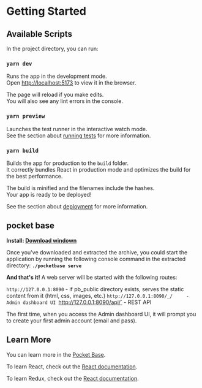 # Getting Started 


## Available Scripts

In the project directory, you can run:

### `yarn dev`

Runs the app in the development mode.\
Open [http://localhost:5173](http://localhost:5173) to view it in the browser.

The page will reload if you make edits.\
You will also see any lint errors in the console.

### `yarn preview`

Launches the test runner in the interactive watch mode.\
See the section about [running tests](https://facebook.github.io/create-react-app/docs/running-tests) for more information.

### `yarn build`

Builds the app for production to the `build` folder.\
It correctly bundles React in production mode and optimizes the build for the best performance.

The build is minified and the filenames include the hashes.\
Your app is ready to be deployed!

See the section about [deployment](https://facebook.github.io/create-react-app/docs/deployment) for more information.

## pocket base

**Install: [Download windown](https://github.com/pocketbase/pocketbase/releases/download/v0.11.2/pocketbase_0.11.2_windows_amd64.zip)**

Once you've downloaded and extracted the archive, you could start the application by running the following console command in the extracted directory: **`./pocketbase serve`**

**And that's it!** A web server will be started with the following routes:


 `http://127.0.0.1:8090`       - if pb_public directory exists, serves the static content from it (html, css, images, etc.)
 `http://127.0.0.1:8090/_/     - Admin dashboard UI
 `http://127.0.0.1:8090/api/`  - REST API

The first time, when you access the Admin dashboard UI, it will prompt you to create your first admin account (email and pass).

## Learn More

You can learn more in the [Pocket Base](https://pocketbase.io/docs/).

To learn React, check out the [React documentation](https://reactjs.org/).

To learn Redux, check out the [React documentation](https://redux-toolkit.js.org/tutorials/overview).
